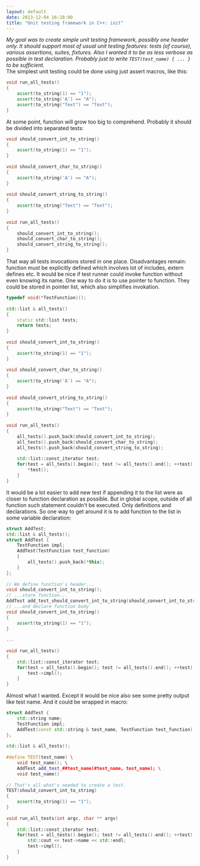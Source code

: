 ```yaml
---
layout: default
date: 2013-12-04 16:28:00
title: "Unit testing framework in C++: init"
---
```

_My goal was to create simple unit testing framework, possibly one header only. It should support most of usual unit testing features: tests (of course), various assertions, suites, fixtures. Also I wanted it to be as less verbose as possible in test declaration. Probably just to write `TEST(test_name) { ... }` to be sufficient._  
The simplest unit testing could be done using just assert macros, like this:   

```c++
void run_all_tests()  
{  
	assert(to_string(1) == "1");  
	assert(to_string('A') == "A");  
	assert(to_string("Text") == "Text");  
}  
```

At some point, function will grow too big to comprehend. Probably it should be divided into separated tests:   

```c++
void should_convert_int_to_string()  
{  
	assert(to_string(1) == "1");  
}  
  
void should_convert_char_to_string()  
{  
	assert(to_string('A') == "A");  
}  
  
void should_convert_string_to_string()  
{  
	assert(to_string("Text") == "Text");  
}  
  
void run_all_tests()  
{  
	should_convert_int_to_string();  
	should_convert_char_to_string();  
	should_convert_string_to_string();  
}  
```
    
That way all tests invocations stored in one place. Disadvantages remain: function must be explicitly defined which involves lot of includes, extern defines etc. It would be nice if test runner could invoke function without even knowing its name. One way to do it is to use pointer to function. They could be stored in pointer list, which also simplifies invokation.   

```c++
typedef void(*TestFunction)();  
  
std::list & all_tests()  
{  
	static std::list tests;  
	return tests;  
}  
  
void should_convert_int_to_string()  
{  
	assert(to_string(1) == "1");  
}  
  
void should_convert_char_to_string()  
{  
	assert(to_string('A') == "A");  
}  
  
void should_convert_string_to_string()  
{  
	assert(to_string("Text") == "Text");  
}  
  
void run_all_tests()  
{  
	all_tests().push_back(should_convert_int_to_string);  
	all_tests().push_back(should_convert_char_to_string);  
	all_tests().push_back(should_convert_string_to_string);  
  
	std::list::const_iterator test;  
	for(test = all_tests().begin(); test != all_tests().end(); ++test) {  
		*test();  
	}  
}  
```

It would be a lot easier to add new test if appending it to the list were as closer to function declaration as possible. But in global scope, outside of all function such statement couldn't be executed. Only definitions and declarations. So one way to get around it is to add function to the list in some variable declaration:   

```c++
struct AddTest;  
std::list & all_tests();  
struct AddTest {  
	TestFunction impl;  
	AddTest(TestFunction test_function)  
	{  
		all_tests().push_back(*this);  
	}  
};  
  
// We define function's header...  
void should_convert_int_to_string();  
// ...store function...  
AddTest add_test_should_convert_int_to_string(should_convert_int_to_string);  
// ...and declare function body  
void should_convert_int_to_string()  
{  
	assert(to_string(1) == "1");  
}  
  
...  
  
void run_all_tests()  
{  
	std::list::const_iterator test;  
	for(test = all_tests().begin(); test != all_tests().end(); ++test) {  
		test->impl();  
	}  
}  
```
    
Almost what I wanted. Except it would be nice also see some pretty output like test name. And it could be wrapped in macro:   

```c++
struct AddTest {  
	std::string name;  
	TestFunction impl;  
	AddTest(const std::string & test_name, TestFunction test_function);  
};  
  
std::list & all_tests();  
  
#define TEST(test_name) \  
	void test_name(); \  
	AddTest add_test_##test_name(#test_name, test_name); \  
	void test_name()  
  
// That's all what's needed to create a test.  
TEST(should_convert_int_to_string)  
{  
	assert(to_string(1) == "1");  
}  
  
void run_all_tests(int argc, char ** argv)  
{  
	std::list::const_iterator test;  
	for(test = all_tests().begin(); test != all_tests().end(); ++test) {  
		std::cout << test->name << std::endl;  
		test->impl();  
	}  
}  
```

